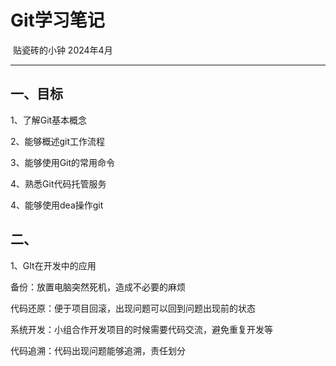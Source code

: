 # 										Git学习笔记

​																																													贴瓷砖的小钟  2024年4月

------

## 一、目标

1、了解Git基本概念

2、能够概述git工作流程

3、能够使用Git的常用命令

4、熟悉Git代码托管服务

4、能够使用dea操作git

## 二、

1、GIt在开发中的应用

备份：放置电脑突然死机，造成不必要的麻烦

代码还原：便于项目回滚，出现问题可以回到问题出现前的状态

系统开发：小组合作开发项目的时候需要代码交流，避免重复开发等

代码追溯：代码出现问题能够追溯，责任划分